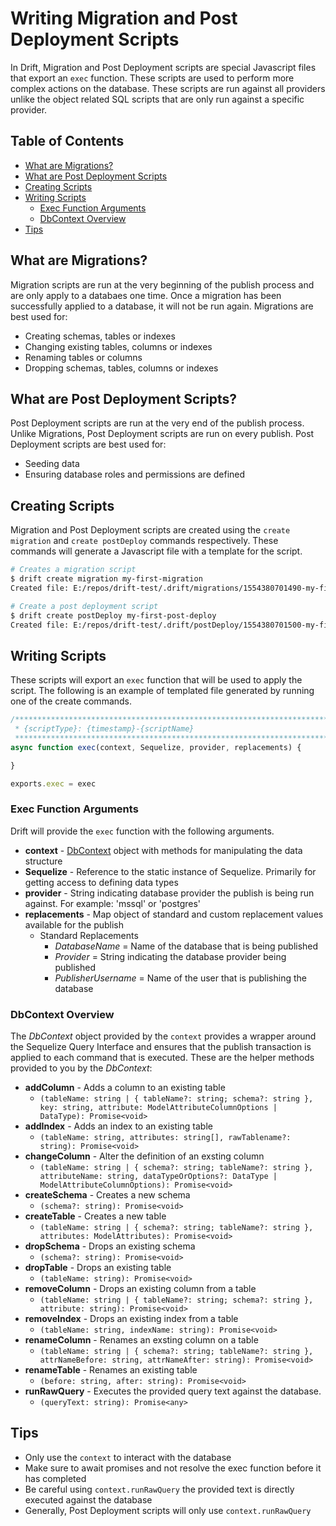 # Writing Migration and Post Deployment Scripts
In Drift, Migration and Post Deployment scripts are special Javascript files that export an `exec` function. These scripts are used to perform more complex actions on the database. These scripts are run against all providers unlike the object related SQL scripts that are only run against a specific provider.

## Table of Contents

- [What are Migrations?](#what-are-migrations)
- [What are Post Deployment Scripts](#what-are-post-deployment-scripts)
- [Creating Scripts](#creating-scripts)
- [Writing Scripts](#writing-scripts)
  - [Exec Function Arguments](#exec-function-arguments)
  - [DbContext Overview](#dbcontext-overview)
- [Tips](#tips)

## What are Migrations?
Migration scripts are run at the very beginning of the publish process and are only apply to a databaes one time. Once a migration has been successfully applied to a database, it will not be run again. Migrations are best used for:

- Creating schemas, tables or indexes
- Changing existing tables, columns or indexes
- Renaming tables or columns
- Dropping schemas, tables, columns or indexes

## What are Post Deployment Scripts?
Post Deployment scripts are run at the very end of the publish process. Unlike Migrations, Post Deployment scripts are run on every publish. Post Deployment scripts are best used for:

- Seeding data
- Ensuring database roles and permissions are defined

## Creating Scripts
Migration and Post Deployment scripts are created using the `create migration` and `create postDeploy` commands respectively. These commands will generate a Javascript file with a template for the script.

```bash
# Creates a migration script
$ drift create migration my-first-migration
Created file: E:/repos/drift-test/.drift/migrations/1554380701490-my-first-migration.js

# Create a post deployment script
$ drift create postDeploy my-first-post-deploy
Created file: E:/repos/drift-test/.drift/postDeploy/1554380701500-my-first-post-deploy.js
```

## Writing Scripts
These scripts will export an `exec` function that will be used to apply the script. The following is an example of templated file generated by running one of the create commands.

```javascript
/******************************************************************************
 * {scriptType}: {timestamp}-{scriptName}
 *****************************************************************************/
async function exec(context, Sequelize, provider, replacements) {

}

exports.exec = exec
```

### Exec Function Arguments
Drift will provide the `exec` function with the following arguments.

- **context** - [DbContext](#dbcontext-overview) object with methods for manipulating the data structure
- **Sequelize** - Reference to the static instance of Sequelize. Primarily for getting access to defining data types
- **provider** - String indicating database provider the publish is being run against. For example: 'mssql' or 'postgres'
- **replacements** - Map object of standard and custom replacement values available for the publish
  - Standard Replacements
    - *DatabaseName* = Name of the database that is being published
    - *Provider* = String indicating the database provider being published
    - *PublisherUsername* = Name of the user that is publishing the database

### DbContext Overview
The *DbContext* object provided by the `context` provides a wrapper around the Sequelize Query Interface and ensures that the publish transaction is applied to each command that is executed. These are the helper methods provided to you by the *DbContext*:

- **addColumn** - Adds a column to an existing table
  - `(tableName: string | { tableName?: string; schema?: string }, key: string, attribute: ModelAttributeColumnOptions | DataType): Promise<void>`
- **addIndex** - Adds an index to an existing table
  - `(tableName: string, attributes: string[], rawTablename?: string): Promise<void>`
- **changeColumn** - Alter the definition of an exsting column
  - `(tableName: string | { schema?: string; tableName?: string }, attributeName: string, dataTypeOrOptions?: DataType | ModelAttributeColumnOptions): Promise<void>`
- **createSchema** - Creates a new schema
  - `(schema?: string): Promise<void>`
- **createTable** - Creates a new table
  - `(tableName: string | { schema?: string; tableName?: string }, attributes: ModelAttributes): Promise<void>`
- **dropSchema** - Drops an existing schema
  - `(schema?: string): Promise<void>`
- **dropTable** - Drops an existing table
  - `(tableName: string): Promise<void>`
- **removeColumn** - Drops an existing column from a table
  - `(tableName: string | { tableName?: string; schema?: string }, attribute: string): Promise<void>`
- **removeIndex** - Drops an existing index from a table
  - `(tableName: string, indexName: string): Promise<void>`
- **renameColumn** - Renames an exsting column on a table
  - `(tableName: string | { schema?: string; tableName?: string }, attrNameBefore: string, attrNameAfter: string): Promise<void>`
- **renameTable** - Renames an existing table
  - `(before: string, after: string): Promise<void>`
- **runRawQuery** - Executes the provided query text against the database.
  - `(queryText: string): Promise<any>`

## Tips
- Only use the `context` to interact with the database
- Make sure to await promises and not resolve the exec function before it has completed
- Be careful using `context.runRawQuery` the provided text is directly executed against the database
- Generally, Post Deployment scripts will only use `context.runRawQuery`
